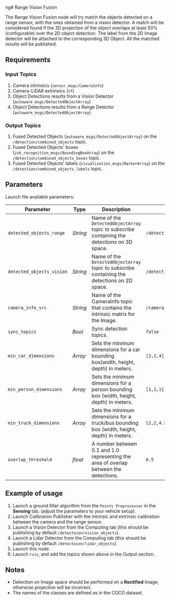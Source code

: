 ng# Range Vision Fusion

The Range Vision Fusion node will try match the objects detected on a range sensor, with the ones obtained from a vision detector. 
A match will be considered found if the 3D projection of the object overlaps at least 50% (configurable) over the 2D object detection.
The label from the 2D Image detector will be attached to the corresponding 3D Object. All the matched results will be published. 

## Requirements

### Input Topics
1. Camera intrinsics (`sensor_msgs/CameraInfo`)
1. Camera-LiDAR extrinsics (`tf`)
1. Object Detections results from a Vision Detector (`autoware_msgs/DetectedObjectArray`)
1. Object Detections results from a Range Detector (`autoware_msgs/DetectedObjectArray`)

### Output Topics
1. Fused Detected Objects (`autoware_msgs/DetectedObjectArray`) on the `/detection/combined_objects` topic.
1. Fused Detected Objects' boxes (`jsk_recognition_msgs/BoundingBoxArray`) on the `/detection/combined_objects_boxes` topic.
1. Fused Detected Objects' labels (`visualization_msgs/MarkerArray`) on the `/detection/combined_objects_labels` topic.

## Parameters

Launch file available parameters:

|Parameter| Type| Description|Default|
----------|-----|--------|---|
|`detected_objects_range`|*String* |Name of the `DetectedObjectArray` topic to subscribe containing the detections on 3D space.|`/detection/lidar_objects`|
|`detected_objects_vision`|*String*|Name of the `DetectedObjectArray` topic to subscribe containing the detections on 2D space.|`/detection/vision_objects`|
|`camera_info_src`|*String*|Name of the CameraInfo topic that contains the intrinsic matrix for the Image.|`/camera_info`|
|`sync_topics`|*Bool*|Sync detection topics.|`false`|
|`min_car_dimensions`|*Array*|Sets the minimum dimensions for a car bounding box(width, height, depth) in meters.|`[2,2,4]`|
|`min_person_dimensions`|*Array*|Sets the minimum dimensions for a person bounding box (width, height, depth) in meters.|`[1,2,1]`|
|`min_truck_dimensions`|*Array*|Sets the minimum dimensions for a truck/bus bounding box (width, height, depth) in meters.|`[2,2,4.5]`|
|`overlap_threshold`|*float*|A number between 0.1 and 1.0 representing the area of overlap between the detections.|`0.5`|

## Example of usage

1. Launch a ground filter algorithm from the `Points Preprocessor` in the **Sensing** tab. (adjust the parameters to your vehicle setup).
1. Launch Calibration Publisher with the intrinsic and extrinsic calibration between the camera and the range sensor.
1. Launch a Vision Detector from the Computing tab (this should be publishing by default `/detectoion/vision_objects`).
1. Launch a Lidar Detector from the Computing tab (this should be publishing by default `/detectoion/lidar_objects`).
1. Launch this node.
1. Launch `rviz`, and add the topics shown above in the Output section.

## Notes

* Detection on Image space should be performed on a **Rectified** Image, otherwise projection will be incorrect.
* The names of the classes are defined as in the COCO dataset.